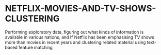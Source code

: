 # NETFLIX-MOVIES-AND-TV-SHOWS-CLUSTERING
Performing exploratory data, figuring out what kinds of information is available in various nations, and If Netflix has been emphasising TV shows more than movies in recent years and clustering related material using text-based feature matching
